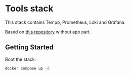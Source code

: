 # Tools stack

This stack contains Tempo, Prometheus, Loki and Grafana.

Based on [this repository](https://github.com/ruanbekker/grafana-tempo-loki-tracing) without app part.

## Getting Started

Boot the stack:

```bash
docker compose up -d
```
